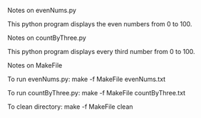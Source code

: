 Notes on evenNums.py

This python program displays the even numbers from 0 to 100. 

Notes on countByThree.py

This python program displays every third number from 0 to 100.

Notes on MakeFile

To run evenNums.py:
make -f MakeFile evenNums.txt

To run countByThree.py:
make -f MakeFile countByThree.txt

To clean directory:
make -f MakeFile clean

